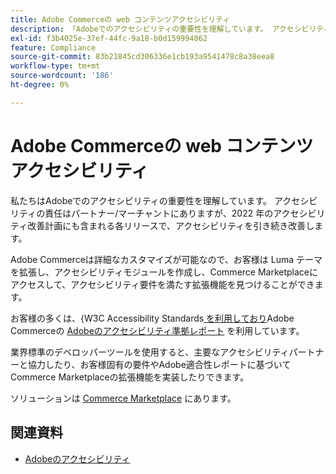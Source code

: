 ```yaml
---
title: Adobe Commerceの web コンテンツアクセシビリティ
description: 「Adobeでのアクセシビリティの重要性を理解しています。 アクセシビリティの責任はパートナー/マーチャントにありますが、2022 年のアクセシビリティ改善計画にも含まれる各リリースで、アクセシビリティを引き続き改善します。  '
exl-id: f3b4025e-37ef-44fc-9a18-b0d159994062
feature: Compliance
source-git-commit: 83b21845cd306336e1cb193a9541478c8a38eea8
workflow-type: tm+mt
source-wordcount: '186'
ht-degree: 0%

---
```


# Adobe Commerceの web コンテンツアクセシビリティ

私たちはAdobeでのアクセシビリティの重要性を理解しています。 アクセシビリティの責任はパートナー/マーチャントにありますが、2022 年のアクセシビリティ改善計画にも含まれる各リリースで、アクセシビリティを引き続き改善します。

Adobe Commerceは詳細なカスタマイズが可能なので、お客様は Luma テーマを拡張し、アクセシビリティモジュールを作成し、Commerce Marketplaceにアクセスして、アクセシビリティ要件を満たす拡張機能を見つけることができます。

お客様の多くは、&lbrace;W3C Accessibility Standards[&#x200B; を利用しており &#x200B;](https://www.w3.org/WAI/standards-guidelines/)Adobe Commerceの [Adobeのアクセシビリティ準拠レポート &#x200B;](https://www.adobe.com/accessibility/compliance/adobe-commerce-2021-acr.html) を利用しています。

業界標準のデベロッパーツールを使用すると、主要なアクセシビリティパートナーと協力したり、お客様固有の要件やAdobe適合性レポートに基づいてCommerce Marketplaceの拡張機能を実装したりできます。

ソリューションは [Commerce Marketplace](https://marketplace.magento.com/) にあります。

## 関連資料

* [Adobeのアクセシビリティ &#x200B;](https://www.adobe.com/accessibility.html)
